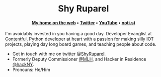 <h1 align="center">Shy Ruparel</h1>
<h4 align="center"><a href="https://shy.dev/">My home on the web</a> &bull; <a href="https://twitter.com/shyruparel">Twitter</a> &bull; <a href="https://www.youtube.com/user/TheLonelyGod/videos">YouTube</a> &bull; <a href="https://noti.st/shy">noti.st</a></h4>

I'm avoidably invested in you having a good day. Developer Evanglist at [Contentful](https://github.com/contentful/), Python developer at heart with a passion for making silly IOT projects, playing day long board games, and teaching people about code. 
- Get in touch with me on twitter [@ShyRuparel](https://twitter.com/shyruparel).
- Formerly Deputy Commissioner [@MLH](https://github.com/mlh), and Hacker in Residence [@hackNY](https://twitter.com/hackny).
- Pronouns: He/Him
